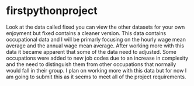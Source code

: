 # firstpythonproject
Look at the data called fixed you can view the other datasets for your own enjoyment but fixed contains a cleaner version.
This data contains occupational data and I will be primarly focusing on the hourly wage mean average and the annual wage mean average. 
After working more with this data it became apparent that some of the data need to adjusted. Some occupations were added to new job codes due to an increase in complexity and the need to distinguish them from other occupations that normally would fall in their group. I plan on working more with this data but for now I am going to submit this as it seems to meet all of the project requirements. 
